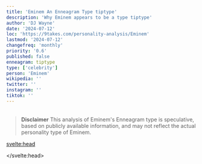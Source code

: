 ```yaml
---
title: 'Eminem An Enneagram Type tiptype'
description: 'Why Eminem appears to be a type tiptype'
author: 'DJ Wayne'
date: '2024-07-12'
loc: 'https://9takes.com/personality-analysis/Eminem'
lastmod: '2024-07-12'
changefreq: 'monthly'
priority: '0.6'
published: false
enneagram: tiptype
type: ['celebrity']
person: 'Eminem'
wikipedia: ''
twitter: ''
instagram: ''
tiktok: ''
---
```


<!--
    childhood and upbringing
    first big success
    style habits and quirks that relate to their personality type
    stressful moments in their life and how they handled them
    comfort- moments in their life where they are doing well and killing it
-->
<!-- // keywords:  -->

<script>
	// import  PopCard  from "$lib/components/atoms/PopCard.svelte";
</script>

<div
	style="display: flex;
    justify-content: center;
    margin: 1rem 0;
	"
>
	<!-- <PopCard
		image={`/types/tiptypes/${'Eminem'}.webp`}
		enneagramType={tiptype}
		showIcon={false}
		displayText="Eminem"
		subtext=""
	/> -->
</div>

> **Disclaimer** This analysis of Eminem's Enneagram type is speculative, based on publicly available information, and may not reflect the actual personality type of Eminem.

<p class="firstLetter"></p>

<svelte:head>

<script type="application/ld+json">

</script>

</svelte:head>

<style lang="scss"></style>
